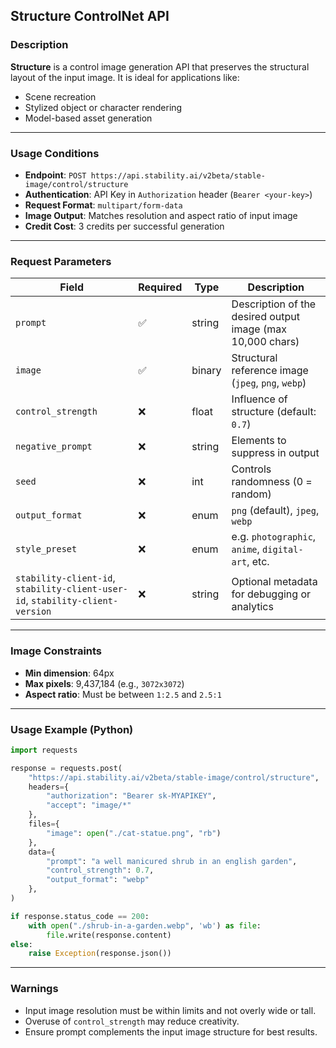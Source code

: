 ## Structure ControlNet API

### Description

**Structure** is a control image generation API that preserves the structural layout of the input image. It is ideal for applications like:
- Scene recreation
- Stylized object or character rendering
- Model-based asset generation

---

### Usage Conditions

- **Endpoint**: `POST https://api.stability.ai/v2beta/stable-image/control/structure`
- **Authentication**: API Key in `Authorization` header (`Bearer <your-key>`)
- **Request Format**: `multipart/form-data`
- **Image Output**: Matches resolution and aspect ratio of input image
- **Credit Cost**: 3 credits per successful generation

---

### Request Parameters

| Field             | Required | Type     | Description |
|-------------------|----------|----------|-------------|
| `prompt`          | ✅        | string   | Description of the desired output image (max 10,000 chars) |
| `image`           | ✅        | binary   | Structural reference image (`jpeg`, `png`, `webp`) |
| `control_strength`| ❌        | float    | Influence of structure (default: `0.7`) |
| `negative_prompt` | ❌        | string   | Elements to suppress in output |
| `seed`            | ❌        | int      | Controls randomness (0 = random) |
| `output_format`   | ❌        | enum     | `png` (default), `jpeg`, `webp` |
| `style_preset`    | ❌        | enum     | e.g. `photographic`, `anime`, `digital-art`, etc. |
| `stability-client-id`, `stability-client-user-id`, `stability-client-version` | ❌ | string | Optional metadata for debugging or analytics |

---

### Image Constraints

- **Min dimension**: 64px
- **Max pixels**: 9,437,184 (e.g., `3072x3072`)
- **Aspect ratio**: Must be between `1:2.5` and `2.5:1`

---

### Usage Example (Python)

```python
import requests

response = requests.post(
    "https://api.stability.ai/v2beta/stable-image/control/structure",
    headers={
        "authorization": "Bearer sk-MYAPIKEY",
        "accept": "image/*"
    },
    files={
        "image": open("./cat-statue.png", "rb")
    },
    data={
        "prompt": "a well manicured shrub in an english garden",
        "control_strength": 0.7,
        "output_format": "webp"
    },
)

if response.status_code == 200:
    with open("./shrub-in-a-garden.webp", 'wb') as file:
        file.write(response.content)
else:
    raise Exception(response.json())
```

---

### Warnings

- Input image resolution must be within limits and not overly wide or tall.
- Overuse of `control_strength` may reduce creativity.
- Ensure prompt complements the input image structure for best results.
